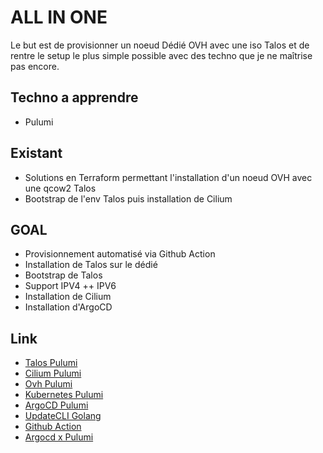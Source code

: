 # ALL IN ONE

Le but est de provisionner un noeud Dédié OVH avec une iso Talos et de rentre le setup le plus simple possible avec des techno que je ne maîtrise pas encore.

## Techno a apprendre

- Pulumi

## Existant

- Solutions en Terraform permettant l'installation d'un noeud OVH avec une qcow2 Talos
- Bootstrap de l'env Talos puis installation de Cilium

## GOAL

- Provisionnement automatisé via Github Action
- Installation de Talos sur le dédié
- Bootstrap de Talos
- Support IPV4 ++ IPV6
- Installation de Cilium
- Installation d'ArgoCD

## Link

- [Talos Pulumi](https://www.pulumi.com/registry/packages/talos/)
- [Cilium Pulumi](https://www.pulumi.com/registry/packages/cilium/)
- [Ovh Pulumi](https://www.pulumi.com/registry/packages/ovh/)
- [Kubernetes Pulumi](https://www.pulumi.com/registry/packages/kubernetes/)
- [ArgoCD Pulumi](https://www.pulumi.com/registry/packages/argocd/)
- [UpdateCLI Golang](https://www.updatecli.io/docs/plugins/autodiscovery/golang/)
- [Github Action](https://www.pulumi.com/docs/iac/using-pulumi/continuous-delivery/github-actions/)
- [Argocd x Pulumi](https://www.pulumi.com/docs/iac/using-pulumi/continuous-delivery/argocd/)